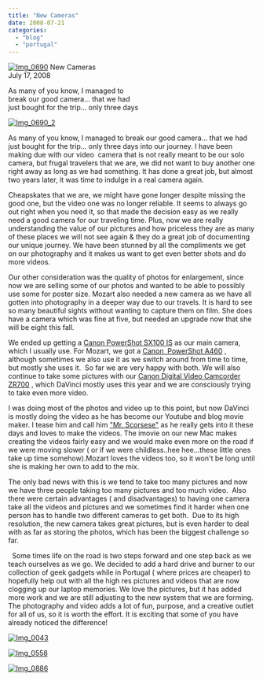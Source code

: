 ```yaml
---
title: "New Cameras"
date: 2008-07-21
categories: 
  - "blog"
  - "portugal"
---
```


 [![Img_0690](https://pub-ac94b3f306b24c0dba4238943c97f2e1.r2.dev/2008/07/21/img_0690.jpg "Img_0690")](https://pub-ac94b3f306b24c0dba4238943c97f2e1.r2.dev/photos/uncategorized/2008/07/21/img_0690.jpg) New Cameras  
July 17, 2008

As many of you know, I managed to  
break our good camera... that we had  
just bought for the trip... only three days

<!--more-->

[![Img_0690_2](https://pub-ac94b3f306b24c0dba4238943c97f2e1.r2.dev/2008/07/21/img_0690_2.jpg "Img_0690_2")](https://pub-ac94b3f306b24c0dba4238943c97f2e1.r2.dev/photos/uncategorized/2008/07/21/img_0690_2.jpg)

As many of you know, I managed to break our good camera... that we had just bought for the trip... only three days into our journey. I have been making due with our video  camera that is not really meant to be our solo camera, but frugal travelers that we are, we did not want to buy another one right away as long as we had something. It has done a great job, but almost two years later, it was time to indulge in a real camera again.

Cheapskates that we are, we might have gone longer despite missing the good one, but the video one was no longer reliable. It seems to always go out right when you need it, so that made the decision easy as we really need a good camera for our traveling time. Plus, now we are really understanding the value of our pictures and how priceless they are as many of these places we will not see again & they do a great job of documenting our unique journey. We have been stunned by all the compliments we get on our photography and it makes us want to get even better shots and do more videos.

Our other consideration was the quality of photos for enlargement, since now we are selling some of our photos and wanted to be able to possibly use some for poster size. Mozart also needed a new camera as we have all gotten into photography in a deeper way due to our travels. It is hard to see so many beautiful sights without wanting to capture them on film. She does have a camera which was fine at five, but needed an upgrade now that she will be eight this fall.   

We ended up getting a [Canon PowerShot SX100 IS](http://www.dcresource.com/reviews/canon/powershot_sx100-review/ ) as our main camera, which I usually use. For Mozart, we got a [Canon  PowerShot A460](http://www.pcworld.com/article/132963/canon_powershot_a460.html) , although sometimes we also use it as we switch around from time to time, but mostly she uses it.  So far we are very happy with both. We will also continue to take some pictures with our [Canon Digital Video Camcorder ZR700](http://www.epinions.com/Canon_ZR700_Camcorder/display_~reviews) , which DaVinci mostly uses this year and we are consciously trying to take even more video.

I was doing most of the photos and video up to this point, but now DaVinci is mostly doing the video as he has become our Youtube and blog movie maker. I tease him and call him ["Mr. Scorsese"](http://www.imdb.com/name/nm0000217/) as he really gets into it these days and loves to make the videos. The imovie on our new Mac makes creating the videos fairly easy and we would make even more on the road if we were moving slower ( or if we were childless..hee hee...these little ones take up time somehow).Mozart loves the videos too, so it won't be long until she is making her own to add to the mix.

The only bad news with this is we tend to take too many pictures and now we have three people taking too many pictures and too much video.  Also there were certain advantages ( and disadvantages) to having one camera take all the videos and pictures and we sometimes find it harder when one person has to handle two different cameras to get both.  Due to its high resolution, the new camera takes great pictures, but is even harder to deal with as far as storing the photos, which has been the biggest challenge so far.

  Some times life on the road is two steps forward and one step back as we teach ourselves as we go. We decided to add a hard drive and burner to our collection of geek gadgets while in Portugal ( where prices are cheaper) to hopefully help out with all the high res pictures and videos that are now clogging up our laptop memories. We love the pictures, but it has added more work and we are still adjusting to the new system that we are forming. The photography and video adds a lot of fun, purpose, and a creative outlet for all of us, so it is worth the effort. It is exciting that some of you have already noticed the difference!

[![Img_0043](https://pub-ac94b3f306b24c0dba4238943c97f2e1.r2.dev/2008/07/21/img_0043.jpg "Img_0043")](https://pub-ac94b3f306b24c0dba4238943c97f2e1.r2.dev/photos/uncategorized/2008/07/21/img_0043.jpg)

[![Img_0558](https://pub-ac94b3f306b24c0dba4238943c97f2e1.r2.dev/2008/07/21/img_0558.jpg "Img_0558")](https://pub-ac94b3f306b24c0dba4238943c97f2e1.r2.dev/photos/uncategorized/2008/07/21/img_0558.jpg)

[![Img_0886](https://pub-ac94b3f306b24c0dba4238943c97f2e1.r2.dev/2008/07/21/img_0886.jpg "Img_0886")](https://pub-ac94b3f306b24c0dba4238943c97f2e1.r2.dev/photos/uncategorized/2008/07/21/img_0886.jpg)

